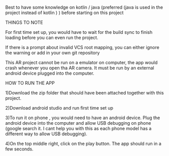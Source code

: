 Best to have some knowledge on kotlin / java (preferred (java is used in the project instead of kotlin ) ) before starting on this project

THINGS TO NOTE

For first time set up, you would have to wait for the build sync to finish loading before you can even run the project.

If there is a prompt about invalid VCS root mapping, you can either ignore the warning or add in your own git repository 

This AR project cannot be run on a emulator on computer, the app would crash whenever you open tha AR camera. 
It must be run by an external android device plugged into the computer. 


HOW TO RUN THE APP

1)Download the zip folder that should have been attached together with this project.

2)Download android studio and run first time set up 

3)To run it on phone , you would need to have an android device. Plug the android device into the computer and allow USB debugging on phone (google search it. 
I cant help you with this as each phone model has a different way to allow USB debugging).

4)On the top middle right, click on the play button. The app should run in a few seconds.



